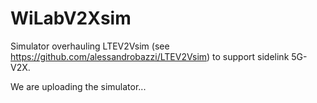 # WiLabV2Xsim

Simulator overhauling LTEV2Vsim (see https://github.com/alessandrobazzi/LTEV2Vsim) to support sidelink 5G-V2X.

We are uploading the simulator...
